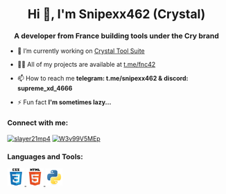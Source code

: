 <h1 align="center">Hi 👋, I'm Snipexx462 (Crystal)</h1>
<h3 align="center">A developer from France building tools under the Cry brand</h3>

- 🔭 I’m currently working on [Crystal Tool Suite](t.me/fnc42)

- 👨‍💻 All of my projects are available at [t.me/fnc42](t.me/fnc42)

- 📫 How to reach me **telegram: t.me/snipexx462 & discord: supreme_xd_4666**

- ⚡ Fun fact **I'm sometimes lazy...**

<h3 align="left">Connect with me:</h3>
<p align="left">
<a href="https://twitter.com/slayer21mp4" target="blank"><img align="center" src="https://raw.githubusercontent.com/rahuldkjain/github-profile-readme-generator/master/src/images/icons/Social/twitter.svg" alt="slayer21mp4" height="30" width="40" /></a>
<a href="https://discord.gg/W3v99V5MEp" target="blank"><img align="center" src="https://raw.githubusercontent.com/rahuldkjain/github-profile-readme-generator/master/src/images/icons/Social/discord.svg" alt="W3v99V5MEp" height="30" width="40" /></a>
</p>

<h3 align="left">Languages and Tools:</h3>
<p align="left"> <a href="https://www.w3schools.com/css/" target="_blank" rel="noreferrer"> <img src="https://raw.githubusercontent.com/devicons/devicon/master/icons/css3/css3-original-wordmark.svg" alt="css3" width="40" height="40"/> </a> <a href="https://www.w3.org/html/" target="_blank" rel="noreferrer"> <img src="https://raw.githubusercontent.com/devicons/devicon/master/icons/html5/html5-original-wordmark.svg" alt="html5" width="40" height="40"/> </a> <a href="https://www.python.org" target="_blank" rel="noreferrer"> <img src="https://raw.githubusercontent.com/devicons/devicon/master/icons/python/python-original.svg" alt="python" width="40" height="40"/> </a> </p>
